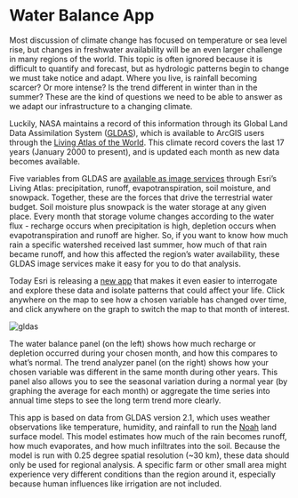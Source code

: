 # Water Balance App

Most discussion of climate change has focused on temperature or sea level rise, but changes in freshwater availability will be an even larger challenge in many regions of the world. This topic is often ignored because it is difficult to quantify and forecast, but as hydrologic patterns begin to change we must take notice and adapt. Where you live, is rainfall becoming scarcer? Or more intense? Is the trend different in winter than in the summer? These are the kind of questions we need to be able to answer as we adapt our infrastructure to a changing climate.

Luckily, NASA maintains a record of this information through its Global Land Data Assimilation System ([GLDAS](https://ldas.gsfc.nasa.gov/)), which is available to ArcGIS users through the [Living Atlas of the World](https://livingatlas.arcgis.com/en/#s=0&q=gldas). This climate record covers the last 17 years (January 2000 to present), and is updated each month as new data becomes available. 

Five variables from GLDAS are [available as image services](http://www.arcgis.com/home/group.html?id=f615932f60094044b4abca4597444b4c) through Esri’s Living Atlas: precipitation, runoff, evapotranspiration, soil moisture, and snowpack. Together, these are the forces that drive the terrestrial water budget. Soil moisture plus snowpack is the water storage at any given place. Every month that storage volume changes according to the water flux - recharge occurs when precipitation is high, depletion occurs when evapotranspiration and runoff are higher. So, if you want to know how much rain a specific watershed received last summer, how much of that rain became runoff, and how this affected the region’s water availability, these GLDAS image services make it easy for you to do that analysis.

Today Esri is releasing a [new app](https://livingatlas.arcgis.com/waterbalance/) that makes it even easier to interrogate and explore these data and isolate patterns that could affect your life. Click anywhere on the map to see how a chosen variable has changed over time, and click anywhere on the graph to switch the map to that month of interest.

![gldas](https://blogs.esri.com/esri/arcgis/files/2017/09/gldas.gif)

The water balance panel (on the left) shows how much recharge or depletion occurred during your chosen month, and how this compares to what’s normal. The trend analyzer panel (on the right) shows how your chosen variable was different in the same month during other years. This panel also allows you to see the seasonal variation during a normal year (by graphing the average for each month) or aggregate the time series into annual time steps to see the long term trend more clearly.

This app is based on data from GLDAS version 2.1, which uses weather observations like temperature, humidity, and rainfall to run the [Noah](https://www.jsg.utexas.edu/noah-mp) land surface model. This model estimates how much of the rain becomes runoff, how much evaporates, and how much infiltrates into the soil. Because the model is run with 0.25 degree spatial resolution (~30 km), these data should only be used for regional analysis. A specific farm or other small area might experience very different conditions than the region around it, especially because human influences like irrigation are not included.
